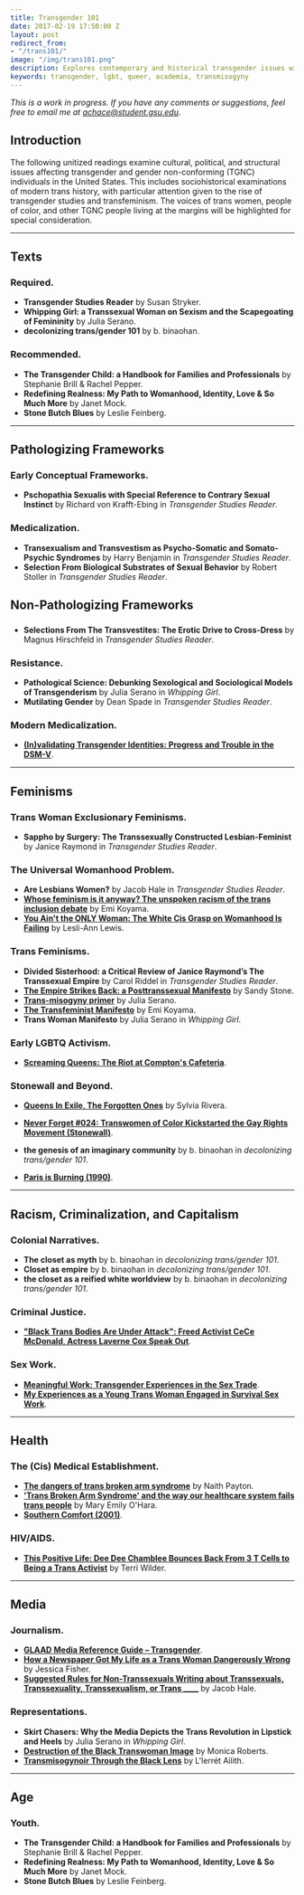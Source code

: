 ```yaml
---
title: Transgender 101
date: 2017-02-19 17:50:00 Z
layout: post
redirect_from:
- "/trans101/"
image: "/img/trans101.png"
description: Explores contemporary and historical transgender issues with a specific focus on transgender women of color and transfeminisms.
keywords: transgender, lgbt, queer, academia, transmisogyny
---
```


*This is a work in progress. If you have any comments or suggestions, feel free to email me at [achace@student.gsu.edu](mailto:achace@student.gsu.edu).*

## Introduction
The following unitized readings examine cultural, political, and structural issues affecting transgender and gender non-conforming (TGNC) individuals in the United States. This includes sociohistorical examinations of modern trans history, with particular attention given to the rise of transgender studies and transfeminism. The voices of trans women, people of color, and other TGNC people living at the margins will be highlighted for special consideration.

<hr class="large">

## Texts
### Required.
* **Transgender Studies Reader** by Susan Stryker.
* **Whipping Girl: a Transsexual Woman on Sexism and the Scapegoating of Femininity** by Julia Serano.
* **decolonizing trans/gender 101** by b. binaohan.

### Recommended.
* **The Transgender Child: a Handbook for Families and Professionals** by Stephanie Brill & Rachel Pepper.
* **Redefining Realness: My Path to Womanhood, Identity, Love & So Much More** by Janet Mock.
* **Stone Butch Blues** by Leslie Feinberg.

<hr class="large">

## Pathologizing Frameworks
### Early Conceptual Frameworks.
* **Pschopathia Sexualis with Special Reference to Contrary Sexual Instinct** by Richard von Krafft-Ebing in *Transgender Studies Reader*.

### Medicalization.
* **Transexualism and Transvestism as Psycho-Somatic and Somato-Psychic Syndromes** by Harry Benjamin in *Transgender Studies Reader*.
* **Selection From Biological Substrates of Sexual Behavior** by Robert Stoller in *Transgender Studies Reader*.

## Non-Pathologizing Frameworks
###
* **Selections From The Transvestites: The Erotic Drive to Cross-Dress** by Magnus Hirschfeld in *Transgender Studies Reader*.

### Resistance.
* **Pathological Science: Debunking Sexological and Sociological Models of Transgenderism** by Julia Serano in *Whipping Girl*.
* **Mutilating Gender** by Dean Spade in *Transgender Studies Reader*.

### Modern Medicalization.
* [**(In)validating Transgender Identities: Progress and Trouble in the DSM-V**](http://www.thetaskforce.org/invalidating-transgender-identities-progress-and-trouble-in-the-dsm-5/).

<hr class="large">

## Feminisms
### Trans Woman Exclusionary Feminisms.
* **Sappho by Surgery: The Transsexually Constructed Lesbian-Feminist** by Janice Raymond in *Transgender Studies Reader*.

### The Universal Womanhood Problem.
* **Are Lesbians Women?** by Jacob Hale in *Transgender Studies Reader*.
* [**Whose feminism is it anyway? The unspoken racism of the trans inclusion debate**](http://eminism.org/readings/pdf-rdg/whose-feminism.pdf) by Emi Koyama.
* [**You Ain't the ONLY Woman: The White Cis Grasp on Womanhood Is Failing**](http://www.ebony.com/news-views/you-aint-the-only-woman-the-white-cis-grasp-on-womanhood-is-failing-504) by Lesli-Ann Lewis.

### Trans Feminisms.
* **Divided Sisterhood: a Critical Review of Janice Raymond’s The Transsexual Empire** by Carol Riddel in *Transgender Studies Reader*.
* [**The Empire Strikes Back: a Posttranssexual Manifesto**](http://sandystone.com/empire-strikes-back.pdf) by Sandy Stone.
* [**Trans-misogyny primer**](https://www.juliaserano.com/av/TransmisogynyPrimer-Serano.pdf) by Julia Serano.
* [**The Transfeminist Manifesto**](http://eminism.org/readings/pdf-rdg/tfmanifesto.pdf) by Emi Koyama.
* **Trans Woman Manifesto** by Julia Serano in *Whipping Girl*.


### Early LGBTQ Activism.
* [**Screaming Queens: The Riot at Compton's Cafeteria**](http://www.imdb.com/title/tt0464189/).

### Stonewall and Beyond.
* [**Queens In Exile, The Forgotten Ones**](http://xa.yimg.com/kq/groups/21904777/1703979022/name/Rivera+article%5D.pdf) by Sylvia Rivera.
* [**Never Forget #024: Transwomen of Color Kickstarted the Gay Rights Movement (Stonewall)**](http://www.thevisibilityproject.com/2016/05/26/never-forget-transwomen-of-color-kickstarted-the-gay-rights-movement-stonewall-uprising/).
* **the genesis of an imaginary community** by b. binaohan in *decolonizing trans/gender 101*.

* [**Paris is Burning (1990)**](http://www.imdb.com/title/tt0100332/).

<hr class="large">

## Racism, Criminalization, and Capitalism
### Colonial Narratives.
* **The closet as myth** by b. binaohan in *decolonizing trans/gender 101*.
* **Closet as empire** by b. binaohan in *decolonizing trans/gender 101*.
* **the closet as a reified white worldview** by b. binaohan in *decolonizing trans/gender 101*.

### Criminal Justice.
* [**"Black Trans Bodies Are Under Attack": Freed Activist CeCe McDonald, Actress Laverne Cox Speak Out**](https://www.democracynow.org/2014/2/19/black_trans_bodies_are_under_attack).

### Sex Work.
* [**Meaningful Work: Transgender Experiences in the Sex Trade**](http://www.transequality.org/sites/default/files/Meaningful%20Work-Full%20Report_FINAL_3.pdf).
* [**My Experiences as a Young Trans Woman Engaged in Survival Sex Work**](http://janetmock.com/2014/01/30/janet-mock-sex-work-experiences/).

<hr class="large">

## Health
### The (Cis) Medical Establishment.
* [**The dangers of trans broken arm syndrome**](http://www.pinknews.co.uk/2015/07/09/feature-the-dangers-of-trans-broken-arm-syndrome/) by Naith Payton.
* [**'Trans Broken Arm Syndrome' and the way our healthcare system fails trans people**](http://www.dailydot.com/irl/trans-broken-arm-syndrome-healthcare/) by Mary Emily O'Hara.
* [**Southern Comfort (2001)**](http://www.imdb.com/title/tt0276515/).

### HIV/AIDS.
* [**This Positive Life: Dee Dee Chamblee Bounces Back From 3 T Cells to Being a Trans Activist**](http://www.thebody.com/content/72531/this-positive-life-dee-dee-chamblee-bounces-back-f.html) by Terri Wilder.

<hr class="large">

## Media
### Journalism.
* [**GLAAD Media Reference Guide – Transgender**](http://www.glaad.org/reference/transgender).
* [**How a Newspaper Got My Life as a Trans Woman Dangerously Wrong**](http://www.theestablishment.co/2016/08/24/how-did-a-newspaper-got-my-life-as-a-trans-woman-so-wrong/) by Jessica Fisher.
* [**Suggested Rules for Non-Transsexuals Writing about Transsexuals, Transsexuality, Transsexualism, or Trans ____**](https://sandystone.com/hale.rules.html) by Jacob Hale.

### Representations.
* **Skirt Chasers: Why the Media Depicts the Trans Revolution in Lipstick and Heels** by Julia Serano in *Whipping Girl*.
* [**Destruction of the Black Transwoman Image**](http://transgriot.blogspot.com/2008/05/destruction-of-black-transwoman-image.html) by Monica Roberts.
* [**Transmisogynoir Through the Black Lens**](https://web.archive.org/web/20160703102330/http://www.llerret.com/transmisogynoir-within-the-black-community/) by L'lerrét Ailith.

<hr class="large">

## Age
### Youth.
* **The Transgender Child: a Handbook for Families and Professionals** by Stephanie Brill & Rachel Pepper.
* **Redefining Realness: My Path to Womanhood, Identity, Love & So Much More** by Janet Mock.
* **Stone Butch Blues** by Leslie Feinberg.

